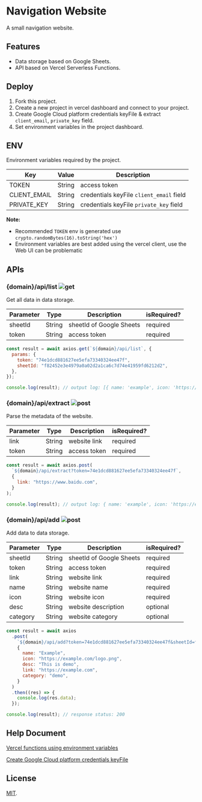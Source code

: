 # Navigation Website

A small navigation website.

## Features

- Data storage based on Google Sheets.
- API based on Vercel Serverless Functions.

## Deploy

1. Fork this project.
2. Create a new project in vercel dashboard and connect to your project.
3. Create Google Cloud platform credentials keyFile & extract `client_email`, `private_key` field.
4. Set environment variables in the project dashboard.

## ENV

Environment variables required by the project.

| Key          | Value  | Description                              |
| ------------ | ------ | ---------------------------------------- |
| TOKEN        | String | access token                             |
| CLIENT_EMAIL | String | credentials keyFile `client_email` field |
| PRIVATE_KEY  | String | credentials keyFile `private_key` field  |

**Note:**

- Recommended `TOKEN` env is generated use `crypto.randomBytes(16).toString('hex')`
- Environment variables are best added using the vercel client, use the Web UI can be problematic

## APIs

### {domain}/api/list ![get](https://img.shields.io/badge/HTTP-GET-orange)

Get all data in data storage.

| Parameter | Type   | Description              | isRequired? |
| --------- | ------ | ------------------------ | ----------- |
| sheetId   | String | sheetId of Google Sheets | required    |
| token     | String | access token             | required    |

```js
const result = await axios.get(`${domain}/api/list`, {
  params: {
    token: "74e1dcd881627ee5efa73340324ee47f",
    sheetId: "f82452e3e4979a0a02d2a1ca6c7d74e41959fd6212d2",
  },
});

console.log(result); // output log: [{ name: 'example', icon: 'https://example.com/logo.png', desc: 'this is demo', link: 'https://example.com', category: 'demo' })]
```

### {domain}/api/extract ![post](https://img.shields.io/badge/HTTP-POST-brightgreen)

Parse the metadata of the website.

| Parameter | Type   | Description  | isRequired? |
| --------- | ------ | ------------ | ----------- |
| link      | String | website link | required    |
| token     | String | access token | required    |

```js
const result = await axios.post(
  `${domain}/api/extract?token=74e1dcd881627ee5efa73340324ee47f`,
  {
    link: "https://www.baidu.com",
  }
);

console.log(result); // output log: { name: 'example', icon: 'https://example.com/logo.png', desc: 'this is demo' }
```

### {domain}/api/add ![post](https://img.shields.io/badge/HTTP-POST-brightgreen)

Add data to data storage.

| Parameter | Type   | Description              | isRequired? |
| --------- | ------ | ------------------------ | ----------- |
| sheetId   | String | sheetId of Google Sheets | required    |
| token     | String | access token             | required    |
| link      | String | website link             | required    |
| name      | String | website name             | required    |
| icon      | String | website icon             | required    |
| desc      | String | website description      | optional    |
| category  | String | website category         | optional    |

```js
const result = await axios
  .post(
    `${domain}/api/add?token=74e1dcd881627ee5efa73340324ee47f&sheetId=f82452e3e4979a0a02d2a1ca6c7d74e41959fd6212d2`,
    {
      name: "Example",
      icon: "https://example.com/logo.png",
      desc: "This is demo",
      link: "https://example.com",
      category: "demo",
    }
  )
  .then((res) => {
    console.log(res.data);
  });

console.log(result); // response status: 200
```

## Help Document

[Vercel functions using environment variables](https://vercel.com/docs/concepts/functions/serverless-functions/quickstart#using-environment-variables)

[Create Google Cloud platform credentials keyFile](https://medium.com/@sakkeerhussainp/google-sheet-as-your-database-for-node-js-backend-a79fc5a6edd9)

## License

[MIT](LICENSE).
